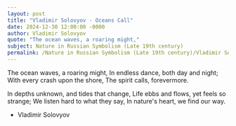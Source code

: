 ```yaml
---
layout: post
title: "Vladimir Solovyov - Oceans Call"
date: 2024-12-30 12:00:00 -0000
author: Vladimir Solovyov
quote: "The ocean waves, a roaring might,"
subject: Nature in Russian Symbolism (Late 19th century)
permalink: /Nature in Russian Symbolism (Late 19th century)/Vladimir Solovyov/Vladimir Solovyov - Oceans Call
---
```


The ocean waves, a roaring might,
In endless dance, both day and night;
With every crash upon the shore,
The spirit calls, forevermore.

In depths unknown, and tides that change,
Life ebbs and flows, yet feels so strange;
We listen hard to what they say,
In nature's heart, we find our way.

- Vladimir Solovyov
